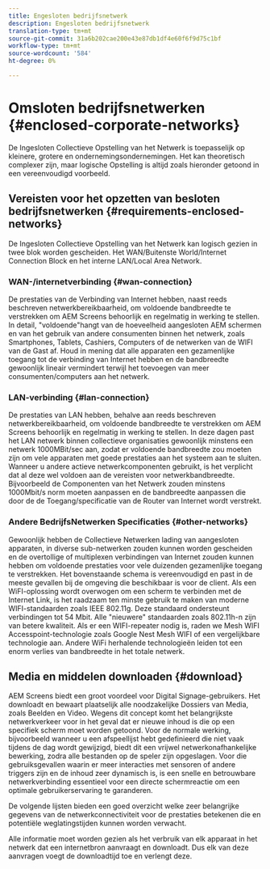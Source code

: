 ```yaml
---
title: Engesloten bedrijfsnetwerk
description: Engesloten bedrijfsnetwerk
translation-type: tm+mt
source-git-commit: 31a6b202cae200e43e87db1df4e60f6f9d75c1bf
workflow-type: tm+mt
source-wordcount: '584'
ht-degree: 0%

---
```



# Omsloten bedrijfsnetwerken {#enclosed-corporate-networks}

De Ingesloten Collectieve Opstelling van het Netwerk is toepasselijk op kleinere, grotere en ondernemingsondernemingen. Het kan theoretisch complexer zijn, maar logische Opstelling is altijd zoals hieronder getoond in een vereenvoudigd voorbeeld.

## Vereisten voor het opzetten van besloten bedrijfsnetwerken {#requirements-enclosed-networks}

De Ingesloten Collectieve Opstelling van het Netwerk kan logisch gezien in twee blok worden gescheiden. Het WAN/Buitenste World/Internet Connection Block en het interne LAN/Local Area Network.

### WAN-/internetverbinding {#wan-connection}

De prestaties van de Verbinding van Internet hebben, naast reeds beschreven netwerkbereikbaarheid, om voldoende bandbreedte te verstrekken om AEM Screens behoorlijk en regelmatig in werking te stellen.
In detail, &quot;voldoende&quot;hangt van de hoeveelheid aangesloten AEM schermen en van het gebruik van andere consumenten binnen het netwerk, zoals Smartphones, Tablets, Cashiers, Computers of de netwerken van de WIFI van de Gast af.
Houd in mening dat alle apparaten een gezamenlijke toegang tot de verbinding van Internet hebben en de bandbreedte gewoonlijk lineair vermindert terwijl het toevoegen van meer consumenten/computers aan het netwerk.

### LAN-verbinding {#lan-connection}

De prestaties van LAN hebben, behalve aan reeds beschreven netwerkbereikbaarheid, om voldoende bandbreedte te verstrekken om AEM Screens behoorlijk en regelmatig in werking te stellen. In deze dagen past het LAN netwerk binnen collectieve organisaties gewoonlijk minstens een netwerk 1000MBit/sec aan, zodat er voldoende bandbreedte zou moeten zijn om vele apparaten met goede prestaties aan het systeem aan te sluiten. Wanneer u andere actieve netwerkcomponenten gebruikt, is het verplicht dat al deze wel voldoen aan de vereisten voor netwerkbandbreedte. Bijvoorbeeld de Componenten van het Netwerk zouden minstens 1000Mbit/s norm moeten aanpassen en de bandbreedte aanpassen die door de de Toegang/specificatie van de Router van Internet wordt verstrekt.

### Andere BedrijfsNetwerken Specificaties {#other-networks}

Gewoonlijk hebben de Collectieve Netwerken lading van aangesloten apparaten, in diverse sub-netwerken zouden kunnen worden gescheiden en de overtollige of multiplexen verbindingen van Internet zouden kunnen hebben om voldoende prestaties voor vele duizenden gezamenlijke toegang te verstrekken.
Het bovenstaande schema is vereenvoudigd en past in de meeste gevallen bij de omgeving die beschikbaar is voor de client.
Als een WiFI-oplossing wordt overwogen om een scherm te verbinden met de Internet Link, is het raadzaam ten minste gebruik te maken van moderne WIFI-standaarden zoals IEEE 802.11g. Deze standaard ondersteunt verbindingen tot 54 Mbit. Alle &quot;nieuwere&quot; standaarden zoals 802.11h-n zijn van betere kwaliteit. Als er een WIFI-repeater nodig is, raden we Mesh WIFI Accesspoint-technologie zoals Google Nest Mesh WIFI of een vergelijkbare technologie aan.
Andere WiFi herhalende technologieën leiden tot een enorm verlies van bandbreedte in het totale netwerk.

## Media en middelen downloaden {#download}

AEM Screens biedt een groot voordeel voor Digital Signage-gebruikers. Het downloadt en bewaart plaatselijk alle noodzakelijke Dossiers van Media, zoals Beelden en Video. Wegens dit concept komt het belangrijkste netwerkverkeer voor in het geval dat er nieuwe inhoud is die op een specifiek scherm moet worden getoond.
Voor de normale werking, bijvoorbeeld wanneer u een afspeellijst hebt gedefinieerd die niet vaak tijdens de dag wordt gewijzigd, biedt dit een vrijwel netwerkonafhankelijke bewerking, zodra alle bestanden op de speler zijn opgeslagen. Voor die gebruiksgevallen waarin er meer interacties met sensoren of andere triggers zijn en de inhoud zeer dynamisch is, is een snelle en betrouwbare netwerkverbinding essentieel voor een directe schermreactie om een optimale gebruikerservaring te garanderen.

De volgende lijsten bieden een goed overzicht welke zeer belangrijke gegevens van de netwerkconnectiviteit voor de prestaties betekenen die en potentiële weglatingstijden kunnen worden verwacht.

Alle informatie moet worden gezien als het verbruik van elk apparaat in het netwerk dat een internetbron aanvraagt en downloadt. Dus elk van deze aanvragen voegt de downloadtijd toe en verlengt deze.